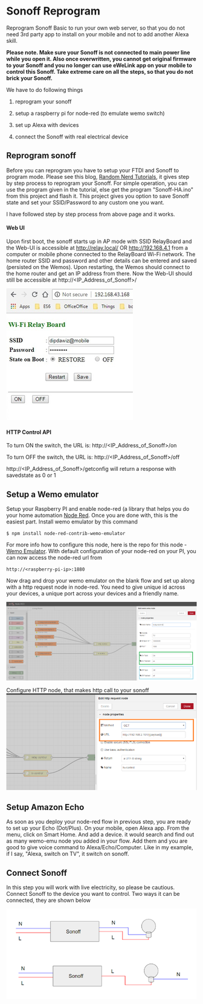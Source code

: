 # Sonoff Reprogram
Reprogram Sonoff Basic to run your own web server, so that you do not need 3rd party app to install on your mobile and not to add another Alexa skill.

**Please note. Make sure your Sonoff is not connected to main power line while you open it. Also once overwritten, you cannot get original firmware to your Sonoff and you no longer can use eWeLink app on your mobile to control this Sonoff. Take extreme care on all the steps, so that you do not brick your Sonoff.**

We have to do following things

1. reprogram your sonoff

2. setup a raspberry pi for node-red (to emulate wemo switch)

3. set up Alexa with devices

4. connect the Sonoff with real electrical device


## Reprogram sonoff
Before you can reprogram you have to setup your FTDI and Sonoff to program mode. Please see this blog, [Random Nerd Tutorials](https://randomnerdtutorials.com/reprogram-sonoff-smart-switch-with-web-server/), it gives step by step process to reprogram your Sonoff. For simple operation, you can use the program given in the tutorial, else get the program "Sonoff-HA.ino" from this project and flash it. This project gives you option to save Sonoff state and set your SSID/Password to any custom one you want.

I have followed step by step process from above page and it works. 

#### Web UI

Upon first boot, the sonoff starts up in AP mode with SSID RelayBoard and the Web-UI is accessible at http://relay.local/ OR http://192.168.4.1 from a computer or mobile phone connected to the RelayBoard Wi-Fi network. The home router SSID and password and other details can be entered and saved (persisted on the Wemos). Upon restarting, the Wemos should connect to the home router and get an IP address from there. Now the Web-UI should still be accessible at http://<IP_Address_of_Sonoff>/

![Web](https://github.com/dipdawiz/sonoff-reprogram/raw/master/ui.jpg)


#### HTTP Control API

To turn ON the switch, the URL is:
http://<IP_Address_of_Sonoff>/on

To turn OFF the switch, the URL is:
http://<IP_Address_of_Sonoff>/off

http://<IP_Address_of_Sonoff>/getconfig will return a response with savedstate as 0 or 1

## Setup a Wemo emulator

Setup your Raspberry PI and enable node-red (a library that helps you do your home automation [Node Red](https://nodered.org/docs/getting-started/). Once you are done with, this is the easiest part. Install wemo emulator by this command
```
$ npm install node-red-contrib-wemo-emulator
```
For more info how to configure this node, here is the repo for this node - [Wemo Emulator](https://github.com/biddster/node-red-contrib-wemo-emulator). With default configuration of your node-red on your PI, you can now access the node-red url from
```
http://<raspberry-pi-ip>:1880
```
Now drag and drop your wemo emulator on the blank flow and set up along with a http request node in node-red. 
You need to give unique id across your devices, a unique port across your devices and a friendly name.

![emulator](https://github.com/dipdawiz/sonoff-reprogram/raw/master/wemo-node-red-tv.png)

Configure HTTP node, that makes http call to your sonoff
![http-node](https://github.com/dipdawiz/sonoff-reprogram/raw/master/http-node.png)

## Setup Amazon Echo

As soon as you deploy your node-red flow in previous step, you are ready to set up your Echo (Dot/Plus). On your mobile, open Alexa app. From the menu, click on Smart Home. And add a device. it would search and find out as many wemo-emu node you added in your flow. Add them and you are good to give voice command to Alexa/Echo/Computer. Like in my example, if I say, "Alexa, switch on TV", it switch on sonoff.

## Connect Sonoff

In this step you will work with live electricity, so please be cautious. Connect Sonoff to the device you want to control. Two ways it can be connected, they are shown below

![sonoff-connection](https://github.com/dipdawiz/sonoff-reprogram/raw/master/sonoff-connection.png)
